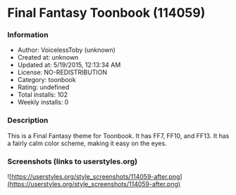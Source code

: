 # Final Fantasy Toonbook (114059)

### Information
- Author: VoicelessToby (unknown)
- Created at: unknown
- Updated at: 5/19/2015, 12:13:34 AM
- License: NO-REDISTRIBUTION
- Category: toonbook
- Rating: undefined
- Total installs: 102
- Weekly installs: 0


### Description
This is a Final Fantasy theme for Toonbook. It has FF7, FF10, and FF13. It has a fairly calm color scheme, making it easy on the eyes.


### Screenshots (links to userstyles.org)
![https://userstyles.org/style_screenshots/114059-after.png](https://userstyles.org/style_screenshots/114059-after.png)


